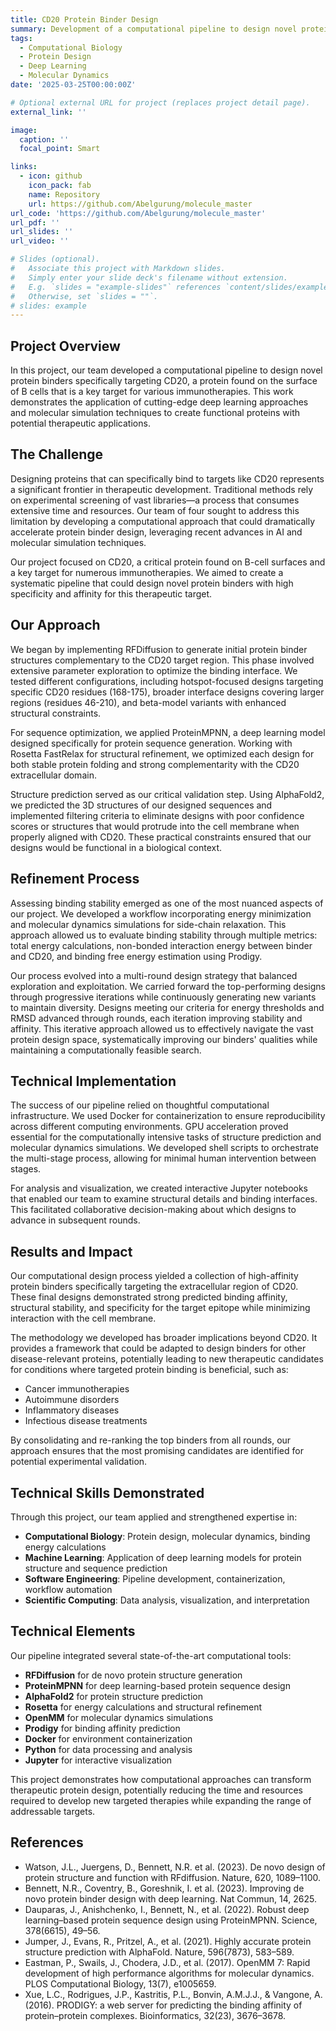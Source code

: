 ```yaml
---
title: CD20 Protein Binder Design
summary: Development of a computational pipeline to design novel protein binders targeting CD20 using RFDiffusion, ProteinMPNN, and AlphaFold2
tags:
  - Computational Biology
  - Protein Design
  - Deep Learning
  - Molecular Dynamics
date: '2025-03-25T00:00:00Z'

# Optional external URL for project (replaces project detail page).
external_link: ''

image:
  caption: ''
  focal_point: Smart

links:
  - icon: github
    icon_pack: fab
    name: Repository
    url: https://github.com/Abelgurung/molecule_master
url_code: 'https://github.com/Abelgurung/molecule_master'
url_pdf: ''
url_slides: ''
url_video: ''

# Slides (optional).
#   Associate this project with Markdown slides.
#   Simply enter your slide deck's filename without extension.
#   E.g. `slides = "example-slides"` references `content/slides/example-slides.md`.
#   Otherwise, set `slides = ""`.
# slides: example
---
```


## Project Overview

In this project, our team developed a computational pipeline to design novel protein binders specifically targeting CD20, a protein found on the surface of B cells that is a key target for various immunotherapies. This work demonstrates the application of cutting-edge deep learning approaches and molecular simulation techniques to create functional proteins with potential therapeutic applications.

## The Challenge

Designing proteins that can specifically bind to targets like CD20 represents a significant frontier in therapeutic development. Traditional methods rely on experimental screening of vast libraries—a process that consumes extensive time and resources. Our team of four sought to address this limitation by developing a computational approach that could dramatically accelerate protein binder design, leveraging recent advances in AI and molecular simulation techniques.

Our project focused on CD20, a critical protein found on B-cell surfaces and a key target for numerous immunotherapies. We aimed to create a systematic pipeline that could design novel protein binders with high specificity and affinity for this therapeutic target.

## Our Approach

We began by implementing RFDiffusion to generate initial protein binder structures complementary to the CD20 target region. This phase involved extensive parameter exploration to optimize the binding interface. We tested different configurations, including hotspot-focused designs targeting specific CD20 residues (168-175), broader interface designs covering larger regions (residues 46-210), and beta-model variants with enhanced structural constraints.

For sequence optimization, we applied ProteinMPNN, a deep learning model designed specifically for protein sequence generation. Working with Rosetta FastRelax for structural refinement, we optimized each design for both stable protein folding and strong complementarity with the CD20 extracellular domain.

Structure prediction served as our critical validation step. Using AlphaFold2, we predicted the 3D structures of our designed sequences and implemented filtering criteria to eliminate designs with poor confidence scores or structures that would protrude into the cell membrane when properly aligned with CD20. These practical constraints ensured that our designs would be functional in a biological context.

## Refinement Process

Assessing binding stability emerged as one of the most nuanced aspects of our project. We developed a workflow incorporating energy minimization and molecular dynamics simulations for side-chain relaxation. This approach allowed us to evaluate binding stability through multiple metrics: total energy calculations, non-bonded interaction energy between binder and CD20, and binding free energy estimation using Prodigy.

Our process evolved into a multi-round design strategy that balanced exploration and exploitation. We carried forward the top-performing designs through progressive iterations while continuously generating new variants to maintain diversity. Designs meeting our criteria for energy thresholds and RMSD advanced through rounds, each iteration improving stability and affinity. This iterative approach allowed us to effectively navigate the vast protein design space, systematically improving our binders' qualities while maintaining a computationally feasible search.

## Technical Implementation

The success of our pipeline relied on thoughtful computational infrastructure. We used Docker for containerization to ensure reproducibility across different computing environments. GPU acceleration proved essential for the computationally intensive tasks of structure prediction and molecular dynamics simulations. We developed shell scripts to orchestrate the multi-stage process, allowing for minimal human intervention between stages.

For analysis and visualization, we created interactive Jupyter notebooks that enabled our team to examine structural details and binding interfaces. This facilitated collaborative decision-making about which designs to advance in subsequent rounds.

## Results and Impact

Our computational design process yielded a collection of high-affinity protein binders specifically targeting the extracellular region of CD20. These final designs demonstrated strong predicted binding affinity, structural stability, and specificity for the target epitope while minimizing interaction with the cell membrane.

The methodology we developed has broader implications beyond CD20. It provides a framework that could be adapted to design binders for other disease-relevant proteins, potentially leading to new therapeutic candidates for conditions where targeted protein binding is beneficial, such as:

- Cancer immunotherapies
- Autoimmune disorders
- Inflammatory diseases
- Infectious disease treatments

By consolidating and re-ranking the top binders from all rounds, our approach ensures that the most promising candidates are identified for potential experimental validation.

## Technical Skills Demonstrated

Through this project, our team applied and strengthened expertise in:

- **Computational Biology**: Protein design, molecular dynamics, binding energy calculations
- **Machine Learning**: Application of deep learning models for protein structure and sequence prediction
- **Software Engineering**: Pipeline development, containerization, workflow automation
- **Scientific Computing**: Data analysis, visualization, and interpretation

## Technical Elements

Our pipeline integrated several state-of-the-art computational tools:

- **RFDiffusion** for de novo protein structure generation
- **ProteinMPNN** for deep learning-based protein sequence design
- **AlphaFold2** for protein structure prediction
- **Rosetta** for energy calculations and structural refinement
- **OpenMM** for molecular dynamics simulations
- **Prodigy** for binding affinity prediction
- **Docker** for environment containerization
- **Python** for data processing and analysis
- **Jupyter** for interactive visualization

This project demonstrates how computational approaches can transform therapeutic protein design, potentially reducing the time and resources required to develop new targeted therapies while expanding the range of addressable targets.

## References

- Watson, J.L., Juergens, D., Bennett, N.R. et al. (2023). De novo design of protein structure and function with RFdiffusion. Nature, 620, 1089–1100.
- Bennett, N.R., Coventry, B., Goreshnik, I. et al. (2023). Improving de novo protein binder design with deep learning. Nat Commun, 14, 2625.
- Dauparas, J., Anishchenko, I., Bennett, N., et al. (2022). Robust deep learning–based protein sequence design using ProteinMPNN. Science, 378(6615), 49–56.
- Jumper, J., Evans, R., Pritzel, A., et al. (2021). Highly accurate protein structure prediction with AlphaFold. Nature, 596(7873), 583–589.
- Eastman, P., Swails, J., Chodera, J.D., et al. (2017). OpenMM 7: Rapid development of high performance algorithms for molecular dynamics. PLOS Computational Biology, 13(7), e1005659.
- Xue, L.C., Rodrigues, J.P., Kastritis, P.L., Bonvin, A.M.J.J., & Vangone, A. (2016). PRODIGY: a web server for predicting the binding affinity of protein–protein complexes. Bioinformatics, 32(23), 3676–3678.